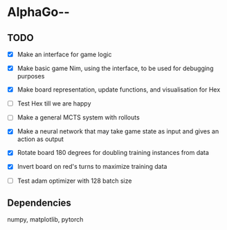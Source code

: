 # AlphaGo--


## TODO

- [x] Make an interface for game logic
- [x] Make basic game Nim, using the interface, to be used for debugging purposes
- [x] Make board representation, update functions, and visualisation for Hex
- [ ] Test Hex till we are happy
- [ ] Make a general MCTS system with rollouts

- [x] Make a neural network that may take game state as input and gives an action as output
- [x] Rotate board 180 degrees for doubling training instances from data
- [x] Invert board on red's turns to maximize training data
- [ ] Test adam optimizer with 128 batch size

## Dependencies

numpy, matplotlib, pytorch

